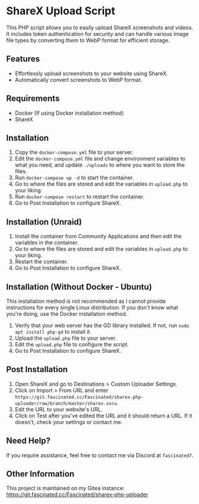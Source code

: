 # ShareX Upload Script

This PHP script allows you to easily upload ShareX screenshots and videos. It includes token authentication for security and can handle various image file types by converting them to WebP format for efficient storage.

## Features

- Effortlessly upload screenshots to your website using ShareX.
- Automatically convert screenshots to WebP format.

## Requirements

- Docker (If using Docker installation method)
- ShareX

## Installation

1. Copy the `docker-compose.yml` file to your server.
2. Edit the `docker-compose.yml` file and change environment variables to what you need, and update `./uploads` to where you want to store the files.
3. Run `docker-compose up -d` to start the container.
4. Go to where the files are stored and edit the variables in `upload.php` to your liking.
5. Run `docker-compose restart` to restart the container.
6. Go to Post Installation to configure ShareX.

## Installation (Unraid)

1. Install the container from Community Applications and then edit the variables in the container.
2. Go to where the files are stored and edit the variables in `upload.php` to your liking.
3. Restart the container.
4. Go to Post Installation to configure ShareX.

## Installation (Without Docker - Ubuntu)

This installation method is not recommended as I cannot provide instructions for every single Linux distribution. If you don't know what you're doing, use the Docker installation method.

1. Verify that your web server has the GD library installed. If not, run `sudo apt install php-gd` to install it.
2. Upload the `upload.php` file to your server.
3. Edit the `upload.php` file to configure the script.
4. Go to Post Installation to configure ShareX.

## Post Installation

1. Open ShareX and go to Destinations > Custom Uploader Settings.
2. Click on Import > From URL and enter `https://git.fascinated.cc/Fascinated/sharex-php-uploader/raw/branch/master/sharex.sxcu`.
3. Edit the URL to your website's URL.
4. Click on Test after you've edited the URL and it should return a URL. If it doesn't, check your settings or contact me.

## Need Help?

If you require assistance, feel free to contact me via Discord at `fascinated7`.

## Other Information

This project is maintained on my Gitea instance: <https://git.fascinated.cc/Fascinated/sharex-php-uploader>
